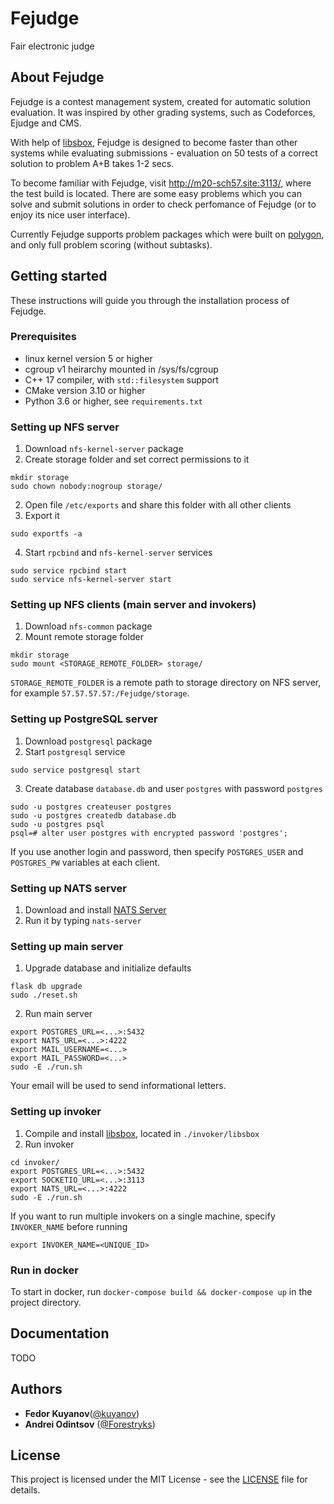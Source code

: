 # Fejudge

Fair electronic judge

## About Fejudge

Fejudge is a contest management system, created for automatic solution evaluation. It was inspired by other grading systems, such as Codeforces, Ejudge and CMS.

With help of [libsbox](https://github.com/Forestryks/libsbox), Fejudge is designed to become faster than other systems while evaluating submissions - evaluation on 50 tests of a correct solution to problem A+B takes 1-2 secs.

To become familiar with Fejudge, visit http://m20-sch57.site:3113/, where the test build is located. There are some easy problems which you can solve and submit solutions in order to check perfomance of Fejudge (or to enjoy its nice user interface).

Currently Fejudge supports problem packages which were built on [polygon](http://polygon.codeforces.com), and only full problem scoring (without subtasks).

## Getting started

These instructions will guide you through the installation process of Fejudge.

### Prerequisites

- linux kernel version 5 or higher
- cgroup v1 heirarchy mounted in /sys/fs/cgroup
- C++ 17 compiler, with `std::filesystem` support
- CMake version 3.10 or higher
- Python 3.6 or higher, see `requirements.txt`

### Setting up NFS server

1. Download `nfs-kernel-server` package
2. Create storage folder and set correct permissions to it
```
mkdir storage
sudo chown nobody:nogroup storage/
```
2. Open file `/etc/exports` and share this folder with all other clients
3. Export it
```
sudo exportfs -a
```
4. Start `rpcbind` and `nfs-kernel-server` services
```
sudo service rpcbind start
sudo service nfs-kernel-server start
```

### Setting up NFS clients (main server and invokers)

1. Download `nfs-common` package
2. Mount remote storage folder
```
mkdir storage
sudo mount <STORAGE_REMOTE_FOLDER> storage/
```
`STORAGE_REMOTE_FOLDER` is a remote path to storage directory on NFS server, for example `57.57.57.57:/Fejudge/storage`.

### Setting up PostgreSQL server

1. Download `postgresql` package
2. Start `postgresql` service
```
sudo service postgresql start
```
3. Create database `database.db` and user `postgres` with password `postgres`
```
sudo -u postgres createuser postgres
sudo -u postgres createdb database.db
sudo -u postgres psql
psql=# alter user postgres with encrypted password 'postgres';
```
If you use another login and password, then specify `POSTGRES_USER` and `POSTGRES_PW` variables at each client.

### Setting up NATS server

1. Download and install [NATS Server](https://docs.nats.io/nats-server/installation)
2. Run it by typing `nats-server`

### Setting up main server

1. Upgrade database and initialize defaults
```
flask db upgrade
sudo ./reset.sh
```
2. Run main server
```
export POSTGRES_URL=<...>:5432
export NATS_URL=<...>:4222
export MAIL_USERNAME=<...>
export MAIL_PASSWORD=<...>
sudo -E ./run.sh
```
Your email will be used to send informational letters.

### Setting up invoker

1. Compile and install [libsbox](https://github.com/Forestryks/libsbox), located in `./invoker/libsbox`
2. Run invoker
```
cd invoker/
export POSTGRES_URL=<...>:5432
export SOCKETIO_URL=<...>:3113
export NATS_URL=<...>:4222
sudo -E ./run.sh
```
If you want to run multiple invokers on a single machine, specify `INVOKER_NAME` before running
```
export INVOKER_NAME=<UNIQUE_ID>
```

### Run in docker

To start in docker, run `docker-compose build && docker-compose up` in the project directory.

## Documentation

TODO

## Authors

- **Fedor Kuyanov**([@kuyanov](https://github.com/kuyanov))
- **Andrei Odintsov** ([@Forestryks](https://github.com/Forestryks))

## License

This project is licensed under the MIT License - see the [LICENSE](LICENSE) file for details.


